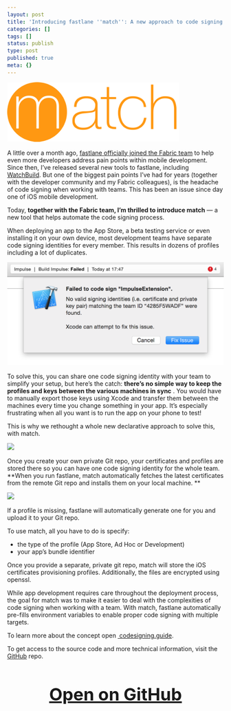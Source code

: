 ```yaml
---
layout: post
title: 'Introducing fastlane ''match'': A new approach to code signing'
categories: []
tags: []
status: publish
type: post
published: true
meta: {}
---
```


[![](/squarespace_images/static_545299aae4b0e9514fe30c95_54529a29e4b025a90f45cc50_5664b78ae4b02b0e953d8de1_1449701730450__img.png)](https://github.com/fastlane/match)
  


A little over a month ago, 
[fastlane officially joined the Fabric team](https://krausefx.com/blog/fastlane-is-now-part-of-fabric) to help even more developers address pain points within mobile development. Since then, I’ve released several new tools to fastlane, including 
[WatchBuild](https://github.com/fastlane/watchbuild). But one of the biggest pain points I’ve had for years (together with the developer community and my Fabric colleagues), is the headache of code signing when working with teams. This has been an issue since day one of iOS mobile development.

Today, **together with the Fabric team, I’m thrilled to introduce match** — a new tool that helps automate the code signing process.

When deploying an app to the App Store, a beta testing service or even installing it on your own device, most development teams have separate code signing identities for every member. This results in dozens of profiles including a lot of duplicates.
  
      
![](/squarespace_images/static_545299aae4b0e9514fe30c95_54529a29e4b025a90f45cc50_5668b46fe0327ca58fdb88e6_1449702513395__img.png)
  


To solve this, you can share one code signing identity with your team to simplify your setup, but here’s the catch: 
**there’s no simple way to keep the profiles and keys between the various machines in sync**
. You would have to manually export those keys using Xcode and transfer them between the machines every time you change something in your app. It’s especially frustrating when all you want is to run the app on your phone to test!

This is why we rethought a whole new declarative approach to solve this, with match.
  
      
![](/squarespace_images/static_545299aae4b0e9514fe30c95_54529a29e4b025a90f45cc50_5668b3b07086d7721f1d39be_1449702323091_match_init.gif_)
  


Once you create your own private Git repo, your certificates and profiles are stored there so you can have one code signing identity for the whole team. 
**When you run fastlane, match automatically fetches the latest certificates from the remote Git repo and installs them on your local machine. **
  
      
![](/squarespace_images/static_545299aae4b0e9514fe30c95_54529a29e4b025a90f45cc50_5668b2244bf1187dc345398e_1449701931350__img.gif_)
  


If a profile is missing, fastlane will automatically generate one for you and upload it to your Git repo. 

To use match, all you have to do is specify:

* the type of the profile (App Store, Ad Hoc or Development)
* your app’s bundle identifier

Once you provide a separate, private git repo, match will store the iOS certificates provisioning profiles. Additionally, the files are encrypted using 
openssl.

While app development requires care throughout the deployment process, the goal for match was to make it easier to deal with the complexities of code signing when working with a team. With match, fastlane automatically pre-fills environment variables to enable proper code signing with multiple targets.  

To learn more about the concept open
[ codesigning.guide](https://codesigning.guide).

To get access to the source code and more technical information, visit the 
[GitHub](https://github.com/fastlane/match) repo.

<h3 style="text-align: center; font-size: 40px;">
  <a href="https://github.com/fastlane/match" target="_blank" style="text-decoration: underline;">
    Open on GitHub
  </a>
</h3>
